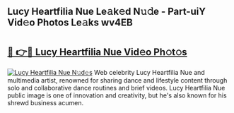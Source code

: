 ## Lucy Heartfilia Nue Le𝚊k𝚎d N𝚞𝚍e - Part-uiY Vid𝚎o Photos Le𝚊ks wv4EB

# <h2><a href="http://fb3ju05.evod.top/?m=Lucy+Heartfilia+Nue">🔗 👉🔴 Lucy Heartfilia Nue Vid𝚎o Ph𝚘t𝚘s</a></h2>

[![Lucy Heartfilia Nue N𝚞d𝚎s](https://i.imgur.com/8V9OHl7.gif)](http://fb3ju05.evod.top/?m=Lucy+Heartfilia+Nue)
Web celebrity Lucy Heartfilia Nue and multimedia artist, renowned for sharing dance and lifestyle content through solo and collaborative dance routines and brief videos. Lucy Heartfilia Nue public image is one of innovation and creativity, but he's also known for his shrewd business acumen. 
